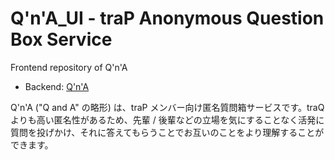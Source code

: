 # Q'n'A_UI - traP Anonymous Question Box Service

Frontend repository of Q'n'A

- Backend: [Q'n'A](https://github.com/Q-n-A/Q-n-A)

Q'n'A ("Q and A" の略形) は、traP メンバー向け匿名質問箱サービスです。traQ よりも高い匿名性があるため、先輩 / 後輩などの立場を気にすることなく活発に質問を投げかけ、それに答えてもらうことでお互いのことをより理解することができます。
